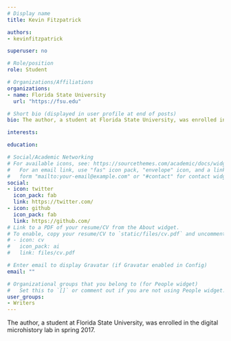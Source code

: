 ```yaml
---
# Display name
title: Kevin Fitzpatrick

authors:
- kevinfitzpatrick

superuser: no

# Role/position
role: Student

# Organizations/Affiliations
organizations:
- name: Florida State University
  url: "https://fsu.edu"

# Short bio (displayed in user profile at end of posts)
bio: The author, a student at Florida State University, was enrolled in the digital microhistory lab in spring 2017.

interests:

education:

# Social/Academic Networking
# For available icons, see: https://sourcethemes.com/academic/docs/widgets/#icons
#   For an email link, use "fas" icon pack, "envelope" icon, and a link in the
#   form "mailto:your-email@example.com" or "#contact" for contact widget.
social:
- icon: twitter
  icon_pack: fab
  link: https://twitter.com/
- icon: github
  icon_pack: fab
  link: https://github.com/
# Link to a PDF of your resume/CV from the About widget.
# To enable, copy your resume/CV to `static/files/cv.pdf` and uncomment the lines below.  
# - icon: cv
#   icon_pack: ai
#   link: files/cv.pdf

# Enter email to display Gravatar (if Gravatar enabled in Config)
email: ""

# Organizational groups that you belong to (for People widget)
#   Set this to `[]` or comment out if you are not using People widget.  
user_groups:
- Writers
---
```

The author, a student at Florida State University, was enrolled in the digital microhistory lab in spring 2017.


